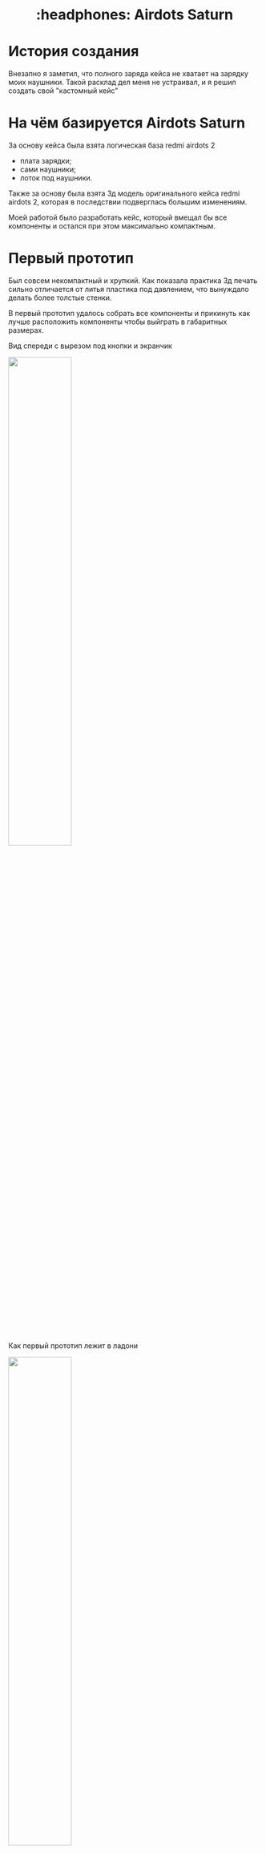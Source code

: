 <h1 align="center">
	:headphones: Airdots Saturn
</h1>

# История создания

Внезапно я заметил, что полного заряда кейса не хватает на зарядку моих наушники.
Такой расклад дел меня не устраивал, и я решил создать свой "кастомный кейс" 


# На чём базируется Airdots Saturn

За основу кейса была взята логическая база redmi airdots 2
- плата зарядки;
- сами наушники;
- лоток под наушники.

Также за основу была взята 3д модель оригинального кейса redmi airdots 2, которая в последствии подверглась большим изменениям.

Моей работой было разработать кейс, который вмещал бы все компоненты и остался при этом максимально компактным.


# Первый прототип

Был совсем некомпактный и хрупкий.
Как показала практика 3д печать сильно отличается от литья пластика под давлением, что вынуждало делать более толстые стенки.

В первый прототип удалось собрать все компоненты и прикинуть как лучше расположить компоненты чтобы выйграть в габаритных размерах.

Вид спереди с вырезом под кнопки и экранчик

<img src="https://github.com/vtheobal/Airdots-Saturn/blob/main/images/1%20prototype_1.jpg" width=50% height=50%>

Как первый прототип лежит в ладони

<img src="/images/1 prototype_2.jpg" width=50% height=50%>


# Второй прототип

Другая компоновка компонентов позволила нам выйграть 2 сантиметра высоты кейса за счёт поперечного расположения аккумулятор и переноса кнопки на заднюю часть корпуса. 

Также из основной модели были убраны рёбра жёсткости - вместо них была увеличена толщина стенок.

Прилагаются фото

Кейс с работающим экранчиком

<img src="/images/2 prototype_1.jpg" width=50% height=50%>

Как второй прототип лежит в ладони

<img src="/images/2 prototype_2.jpg" width=50% height=50%>

Вид кейса сзади

<img src="/images/2 prototype_3.jpg" width=50% height=50%>


# Финальный прототип / Третий прототип

Сразу скажу что второй прототип меня более чем устраивает и печатать третий у меня нет желания. 

Но третий прототип выбирается в себя все тонкости сборки из предыдущих прототипов.

Разумеется все модели будут приложены к проекту чтобы вы могли распечатать их на 3д принтере и внести свои корректировки в 3д модель для компаса.

Вот так выглядит 3д прототип финального версии с крышкой

<img src="/images/3_prototype_1.png" width=50% height=50%>

Без крышки

<img src="/images/3_prototype_2.png" width=50% height=50%>

Без крышки сзади

<img src="/images/3_prototype_3.png" width=50% height=50%>

# Сборка

Для сборки всей начинки вам понадобится 
- паяльник с проводками;
- горячий силикон (в простонародье термосопли);
- шуруповёрт со сверлом на 4мм для точной подгонки штифта.

## Компоненты

Из закупок вам понадоится: 
- нормально размонкнутая кнопка;
- индикатор заряда;


### P.s.

Я буду очень благодарен за обратную связь. Если у вас есть какие-либо пожелания по компоновке или есть идеи по улучшению кейса, то пишите мне в [Telegramm](https://t.me/ft_Baton)

